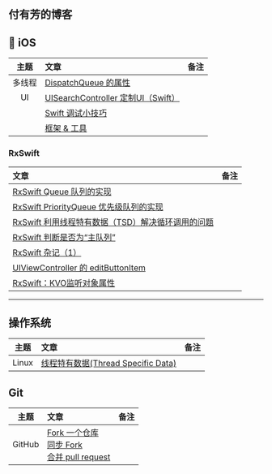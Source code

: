 付有芳的博客
---

##  iOS

| 主题 | 文章 | 备注 |
| :-------: | :------ | :----: |
| 多线程 | [DispatchQueue 的属性](./articles/DispatchQueue_Attributes.md) | |
| UI | [UISearchController 定制UI（Swift）](./articles/2018_05_25_SearchBar.md) | |
| | [Swift 调试小技巧](./articles/Swift_Debug_Tip.md) | |
| | [框架 & 工具](./articles/tools.md) | |


### RxSwift

| 文章 | 备注 |
|:------ | :----: |
| [RxSwift Queue 队列的实现](./articles/RxSwift-Queue.md)| |
| [RxSwift PriorityQueue 优先级队列的实现](./articles/RxSwift-PriorityQueue.md) | |
| [RxSwift 利用线程特有数据（TSD）解决循环调用的问题](./articles/RxSwift_TSD.md) | |
| [RxSwift 判断是否为“主队列”](./articles/RxSwift_main_Queue.md) | | 
| [RxSwift 杂记（1）](./articles/RxSwift_Note_1.md) | |
| [UIViewController 的 editButtonItem](./articles/ViewControllerEditButton.md)| |
| [RxSwift：KVO监听对象属性](./articles/RxSwift_KVO.md)| |



----

## 操作系统

| 主题 | 文章 | 备注 |
|:-------:|:------|:----:|
| Linux |[线程特有数据(Thread Specific Data)](./articles/Thread_Specific_Data.md)||

## Git
| 主题 | 文章 | 备注 |
|:-------:|:------|:----:|
| GitHub | [Fork 一个仓库](./articles/2018_05_10_Fork_A_Repo.md)<br>[同步 Fork](./articles/2018_05_10_Syncing_a_fork.md)<br>[合并 pull request](./articles/2018_05_14_Merging_a_pull_request.md) | |
